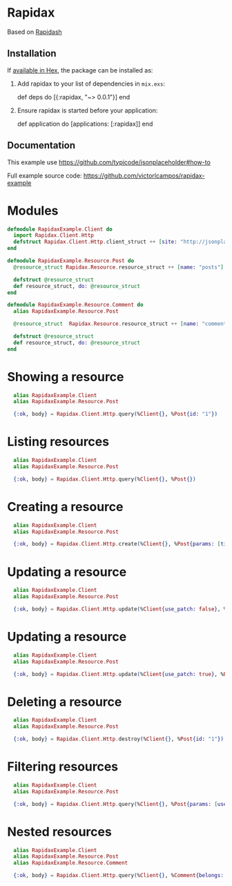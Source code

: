 # Rapidax

Based on [Rapidash](https://github.com/Gazler/rapidash)

## Installation

If [available in Hex](https://hex.pm/docs/publish), the package can be installed as:

  1. Add rapidax to your list of dependencies in `mix.exs`:

        def deps do
          [{:rapidax, "~> 0.0.1"}]
        end

  2. Ensure rapidax is started before your application:

        def application do
          [applications: [:rapidax]]
        end

## Documentation

This example use https://github.com/typicode/jsonplaceholder#how-to

Full example source code: https://github.com/victorlcampos/rapidax-example

# Modules

```elixir
defmodule RapidaxExample.Client do
  import Rapidax.Client.Http
  defstruct Rapidax.Client.Http.client_struct ++ [site: "http://jsonplaceholder.typicode.com"]
end

defmodule RapidaxExample.Resource.Post do
  @resource_struct Rapidax.Resource.resource_struct ++ [name: "posts"]

  defstruct @resource_struct
  def resource_struct, do: @resource_struct
end

defmodule RapidaxExample.Resource.Comment do
  alias RapidaxExample.Resource.Post

  @resource_struct  Rapidax.Resource.resource_struct ++ [name: "comments", belongs: %Post{}]

  defstruct @resource_struct
  def resource_struct, do: @resource_struct
end
```

# Showing a resource

```elixir
  alias RapidaxExample.Client
  alias RapidaxExample.Resource.Post

  {:ok, body} = Rapidax.Client.Http.query(%Client{}, %Post{id: "1"})
```

# Listing resources

```elixir
  alias RapidaxExample.Client
  alias RapidaxExample.Resource.Post

  {:ok, body} = Rapidax.Client.Http.query(%Client{}, %Post{})
```

# Creating a resource

```elixir
  alias RapidaxExample.Client
  alias RapidaxExample.Resource.Post

  {:ok, body} = Rapidax.Client.Http.create(%Client{}, %Post{params: [title: "foo", bar: "bar", userId: 1]})
```

# Updating a resource

```elixir
  alias RapidaxExample.Client
  alias RapidaxExample.Resource.Post

  {:ok, body} = Rapidax.Client.Http.update(%Client{use_patch: false}, %Post{id: "1", params: [id: 1, title: "foo", bar: "bar", userId: 1]})
```

# Updating a resource

```elixir
  alias RapidaxExample.Client
  alias RapidaxExample.Resource.Post

  {:ok, body} = Rapidax.Client.Http.update(%Client{use_patch: true}, %Post{id: "1", params: [title: "foo"]})
```

# Deleting a resource

```elixir
  alias RapidaxExample.Client
  alias RapidaxExample.Resource.Post

  {:ok, body} = Rapidax.Client.Http.destroy(%Client{}, %Post{id: "1"})
```

# Filtering resources

```elixir
  alias RapidaxExample.Client
  alias RapidaxExample.Resource.Post

  {:ok, body} = Rapidax.Client.Http.query(%Client{}, %Post{params: [userId: "1"]})
```

# Nested resources

```elixir
  alias RapidaxExample.Client
  alias RapidaxExample.Resource.Post
  alias RapidaxExample.Resource.Comment

  {:ok, body} = Rapidax.Client.Http.query(%Client{}, %Comment{belongs: %Post{id: "1"}})
```
